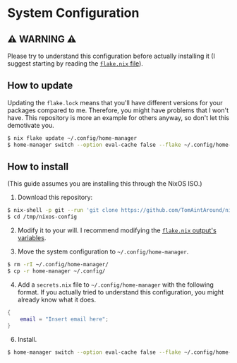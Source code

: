 # System Configuration

## ⚠️ WARNING ⚠️ 

Please try to understand this configuration before actually installing it (I suggest starting by reading the [`flake.nix` file](https://github.com/TomAintAround/nixos-configs/blob/main/home-manager/flake.nix)).

## How to update

Updating the `flake.lock` means that you'll have different versions for your packages compared to me. Therefore, you might have problems that I won't have. This repository is more an example for others anyway, so don't let this demotivate you.
```sh
$ nix flake update ~/.config/home-manager
$ home-manager switch --option eval-cache false --flake ~/.config/home-manager
```

## How to install

(This guide assumes you are installing this through the NixOS ISO.)

1. Download this repository:
```sh
$ nix-shell -p git --run 'git clone https://github.com/TomAintAround/nixos-configs /tmp/nixos-config'
$ cd /tmp/nixos-config
```

2. Modify it to your will. I recommend modifying the [`flake.nix` output's variables](https://github.com/TomAintAround/nixos-configs/blob/main/home-manager/flake.nix).

3. Move the system configuration to `~/.config/home-manager`.
```sh
$ rm -rI ~/.config/home-manager/
$ cp -r home-manager ~/.config/
```

4. Add a `secrets.nix` file to `~/.config/home-manager` with the following format. If you actually tried to understand this configuration, you might already know what it does.
```nix
{
    email = "Insert email here";
}
```

6. Install.
```sh
$ home-manager switch --option eval-cache false --flake ~/.config/home-manager
```
